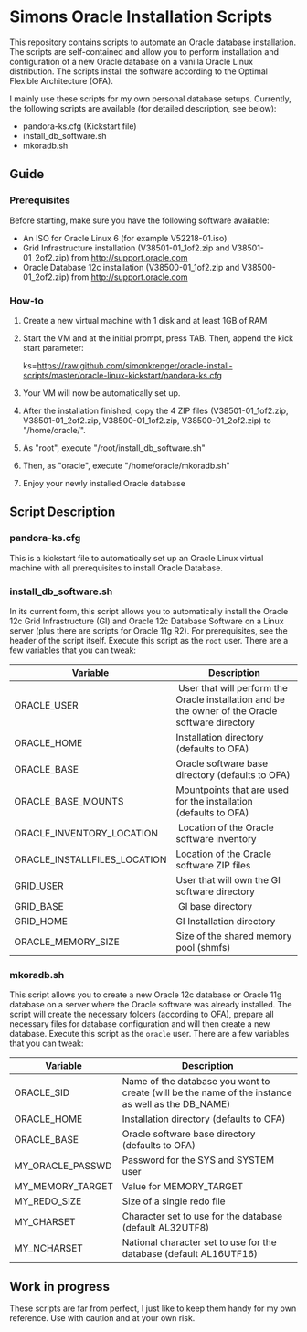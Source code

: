 # Simons Oracle Installation Scripts
This repository contains scripts to automate an Oracle database installation. The scripts are self-contained and allow you to perform installation and configuration of a new Oracle database on a vanilla Oracle Linux distribution. The scripts install the software according to the Optimal Flexible Architecture (OFA).

I mainly use these scripts for my own personal database setups. Currently, the following scripts are available (for detailed description, see below):
* pandora-ks.cfg (Kickstart file)
* install_db_software.sh
* mkoradb.sh

## Guide
### Prerequisites
Before starting, make sure you have the following software available:
* An ISO for Oracle Linux 6 (for example V52218-01.iso)
* Grid Infrastructure installation (V38501-01_1of2.zip and V38501-01_2of2.zip) from http://support.oracle.com
* Oracle Database 12c installation (V38500-01_1of2.zip and V38500-01_2of2.zip) from http://support.oracle.com

### How-to
1. Create a new virtual machine with 1 disk and at least 1GB of RAM
2. Start the VM and at the initial prompt, press TAB. Then, append the kick start parameter:

	ks=https://raw.github.com/simonkrenger/oracle-install-scripts/master/oracle-linux-kickstart/pandora-ks.cfg

3. Your VM will now be automatically set up.
4. After the installation finished, copy the 4 ZIP files (V38501-01_1of2.zip, V38501-01_2of2.zip, V38500-01_1of2.zip, V38500-01_2of2.zip) to "/home/oracle/".
5. As "root", execute "/root/install_db_software.sh"
6. Then, as "oracle", execute "/home/oracle/mkoradb.sh"
7. Enjoy your newly installed Oracle database

## Script Description
### pandora-ks.cfg
This is a kickstart file to automatically set up an Oracle Linux virtual machine with all prerequisites to install Oracle Database.

### install_db_software.sh
In its current form, this script allows you to automatically install the Oracle 12c Grid Infrastructure (GI) and Oracle 12c Database Software on a Linux server (plus there are scripts for Oracle 11g R2). For prerequisites, see the header of the script itself. Execute this script as the `root` user. There are a few variables that you can tweak:

Variable | Description
--- | ---
ORACLE_USER | User that will perform the Oracle installation and be the owner of the Oracle software directory
ORACLE_HOME | Installation directory (defaults to OFA)
ORACLE_BASE | Oracle software base directory (defaults to OFA)
ORACLE_BASE_MOUNTS | Mountpoints that are used for the installation (defaults to OFA)
ORACLE_INVENTORY_LOCATION | Location of the Oracle software inventory
ORACLE_INSTALLFILES_LOCATION | Location of the Oracle software ZIP files
GRID_USER | User that will own the GI software directory
GRID_BASE | GI base directory
GRID_HOME | GI Installation directory
ORACLE_MEMORY_SIZE | Size of the shared memory pool (shmfs)

### mkoradb.sh
This script allows you to create a new Oracle 12c database or Oracle 11g database on a server where the Oracle software was already installed. The script will create the necessary folders (according to OFA), prepare all necessary files for database configuration and will then create a new database. Execute this script as the `oracle` user. There are a few variables that you can tweak:

Variable | Description
--- | ---
ORACLE_SID | Name of the database you want to create (will be the name of the instance as well as the DB_NAME)
ORACLE_HOME | Installation directory (defaults to OFA)
ORACLE_BASE | Oracle software base directory (defaults to OFA)
MY_ORACLE_PASSWD | Password for the SYS and SYSTEM user
MY_MEMORY_TARGET | Value for MEMORY_TARGET
MY_REDO_SIZE | Size of a single redo file
MY_CHARSET | Character set to use for the database (default AL32UTF8)
MY_NCHARSET | National character set to use for the database (default AL16UTF16)

## Work in progress
These scripts are far from perfect, I just like to keep them handy for my own reference. Use with caution and at your own risk.
